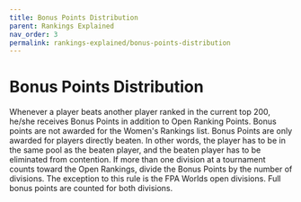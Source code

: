 ```yaml
---
title: Bonus Points Distribution
parent: Rankings Explained
nav_order: 3
permalink: rankings-explained/bonus-points-distribution
---
```

# Bonus Points Distribution

Whenever a player beats another player ranked in the current top 200, he/she receives Bonus Points in
addition to Open Ranking Points. Bonus points are not awarded for the Women's Rankings list. Bonus
Points are only awarded for players directly beaten. In other words, the player has to be in the same
pool as the beaten player, and the beaten player has to be eliminated from contention. If more than one
division at a tournament counts toward the Open Rankings, divide the Bonus Points by the number of
divisions. The exception to this rule is the FPA Worlds open divisions. Full bonus points are counted for
both divisions.
